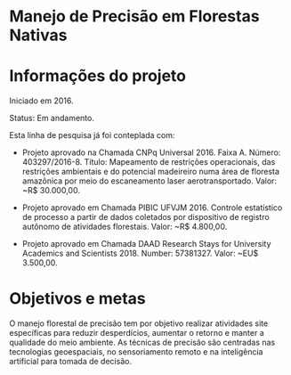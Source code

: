 Manejo de Precisão em Florestas Nativas
=====

# Informações do projeto

Iniciado em 2016. 

Status: Em andamento.

Esta linha de pesquisa já foi conteplada com:

- Projeto aprovado na Chamada CNPq Universal 2016. Faixa A. Número: 403297/2016-8. Título: Mapeamento de restrições operacionais, das restrições ambientais e do potencial madeireiro numa área de floresta amazônica por meio do escaneamento laser aerotransportado. Valor: ~R$ 30.000,00.

- Projeto aprovado em Chamada PIBIC UFVJM 2016. Controle estatístico de processo a partir de dados coletados por dispositivo de registro autônomo de atividades florestais. Valor: ~R$ 4.800,00.

- Projeto aprovado em Chamada DAAD Research Stays for University Academics and Scientists 2018. Number: 57381327. Valor: ~EU$ 3.500,00.

# Objetivos e metas

O manejo florestal de precisão tem por objetivo realizar atividades site específicas para reduzir desperdícios, aumentar o retorno e manter a qualidade do meio ambiente. As técnicas de precisão são centradas nas tecnologias geoespaciais, no sensoriamento remoto e na inteligência artificial para tomada de decisão.
